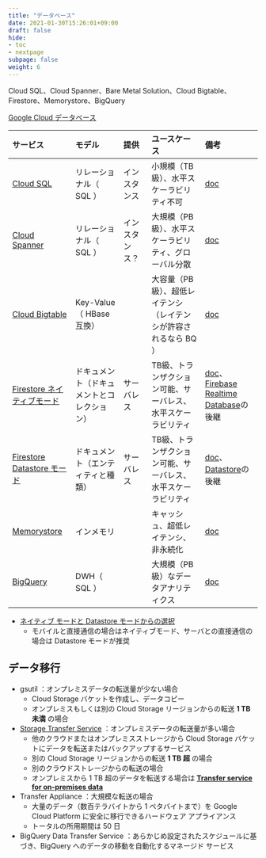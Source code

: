 ```yaml
---
title: "データベース"
date: 2021-01-30T15:26:01+09:00
draft: false
hide:
- toc
- nextpage
subpage: false
weight: 6
---
```


Cloud SQL、Cloud Spanner、Bare Metal Solution、Cloud Bigtable、Firestore、Memorystore、BigQuery

<!--more-->

[Google Cloud データベース](https://cloud.google.com/products/databases)

|サービス|モデル|提供|ユースケース|備考|
|:---|:---|:---|:---|:---|
|[Cloud SQL](./cloud-sql)|リレーショナル（ SQL ）|インスタンス|小規模（TB級）、水平スケーラビリティ不可|[doc](https://cloud.google.com/sql/docs)|
|[Cloud Spanner](./cloud-spanner)|リレーショナル（ SQL ）|インスタンス？|大規模（PB級）、水平スケーラビリティ、グローバル分散|[doc](https://cloud.google.com/spanner/docs)|
|[Cloud Bigtable](./cloud-bigtable)|Key-Value（ HBase 互換）||大容量（PB級）、超低レイテンシ（レイテンシが許容されるなら BQ ）|[doc](https://cloud.google.com/bigtable/docs)|
|[Firestore ネイティブモード](./firestore-native)|ドキュメント（ドキュメントとコレクション）|サーバレス|TB級、トランザクション可能、サーバレス、水平スケーラビリティ|[doc](https://cloud.google.com/firestore/docs)、[Firebase Realtime Database](https://firebase.google.com/products/realtime-database/)の後継|
|[Firestore Datastore モード](./firestore-datastore)|ドキュメント（エンティティと種類）|サーバレス|TB級、トランザクション可能、サーバレス、水平スケーラビリティ|[doc](https://cloud.google.com/firestore/docs/concepts)、[Datastore](https://cloud.google.com/datastore/docs?hl=ja)の後継|
|[Memorystore](./memorystore)|インメモリ||キャッシュ、超低レイテンシ、非永続化|[doc](https://cloud.google.com/memorystore/docs)|
|[BigQuery](./bigquery)|DWH（ SQL ）||大規模（PB級）なデータアナリティクス|[doc](https://cloud.google.com/bigquery/docs?hl=ja)|

- [ネイティブ モードと Datastore モードからの選択](https://cloud.google.com/firestore/docs/firestore-or-datastore?hl=ja#feature_comparison)
    - モバイルと直接通信の場合はネイティブモード、サーバとの直接通信の場合は Datastore モードが推奨

## データ移行

- gsutil ：オンプレミスデータの転送量が少ない場合
    - Cloud Storage バケットを作成し、データコピー
    - オンプレミスもしくは別の Cloud Storage リージョンからの転送 **1 TB 未満** の場合
- [Storage Transfer Service](https://cloud.google.com/storage-transfer/docs/overview?hl=ja) ：オンプレミスデータの転送量が多い場合
    - 他のクラウドまたはオンプレミスストレージから Cloud Storage バケットにデータを転送またはバックアップするサービス
    - 別の Cloud Storage リージョンからの転送 **1 TB 超** の場合
    - 別のクラウドストレージからの転送の場合
    - オンプレミスから 1 TB 超のデータを転送する場合は [**Transfer service for on-premises data**](https://cloud.google.com/storage-transfer/docs/on-prem-overview?hl=ja)
- Transfer Appliance ：大規模な転送の場合
    - 大量のデータ（数百テラバイトから 1 ペタバイトまで）を Google Cloud Platform に安全に移行できるハードウェア アプライアンス
    - トータルの所用期間は 50 日
- BigQuery Data Transfer Service ：あらかじめ設定されたスケジュールに基づき、BigQuery へのデータの移動を自動化するマネージド サービス